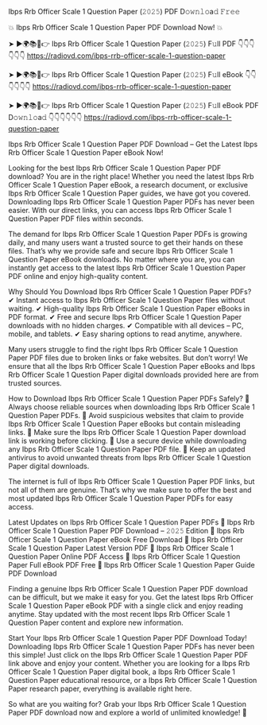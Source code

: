 Ibps Rrb Officer Scale 1 Question Paper (𝟸𝟶𝟸𝟻) PDF D𝚘𝚠𝚗𝚕𝚘a𝚍 𝙵𝚛𝚎𝚎

💥 Ibps Rrb Officer Scale 1 Question Paper PDF Download Now! 💥

➤ ►🌍📚📱👉 Ibps Rrb Officer Scale 1 Question Paper (𝟸𝟶𝟸𝟻) F𝚞ll PDF 👇👇👇👇👇👇
https://radiovd.com/ibps-rrb-officer-scale-1-question-paper

➤ ►🌍📚📱👉 Ibps Rrb Officer Scale 1 Question Paper (𝟸𝟶𝟸𝟻) F𝚞ll eBook 👇👇👇👇👇👇
https://radiovd.com/ibps-rrb-officer-scale-1-question-paper

➤ ►🌍📚📱👉 Ibps Rrb Officer Scale 1 Question Paper (𝟸𝟶𝟸𝟻) F𝚞ll eBook PDF D𝚘𝚠𝚗𝚕𝚘a𝚍 👇👇👇👇👇👇
https://radiovd.com/ibps-rrb-officer-scale-1-question-paper

Ibps Rrb Officer Scale 1 Question Paper PDF Download – Get the Latest Ibps Rrb Officer Scale 1 Question Paper eBook Now!

Looking for the best Ibps Rrb Officer Scale 1 Question Paper PDF download? You are in the right place! Whether you need the latest Ibps Rrb Officer Scale 1 Question Paper eBook, a research document, or exclusive Ibps Rrb Officer Scale 1 Question Paper guides, we have got you covered. Downloading Ibps Rrb Officer Scale 1 Question Paper PDFs has never been easier. With our direct links, you can access Ibps Rrb Officer Scale 1 Question Paper PDF files within seconds.

The demand for Ibps Rrb Officer Scale 1 Question Paper PDFs is growing daily, and many users want a trusted source to get their hands on these files. That’s why we provide safe and secure Ibps Rrb Officer Scale 1 Question Paper eBook downloads. No matter where you are, you can instantly get access to the latest Ibps Rrb Officer Scale 1 Question Paper PDF online and enjoy high-quality content.

Why Should You Download Ibps Rrb Officer Scale 1 Question Paper PDFs?
✔ Instant access to Ibps Rrb Officer Scale 1 Question Paper files without waiting.
✔ High-quality Ibps Rrb Officer Scale 1 Question Paper eBooks in PDF format.
✔ Free and secure Ibps Rrb Officer Scale 1 Question Paper downloads with no hidden charges.
✔ Compatible with all devices – PC, mobile, and tablets.
✔ Easy sharing options to read anytime, anywhere.

Many users struggle to find the right Ibps Rrb Officer Scale 1 Question Paper PDF files due to broken links or fake websites. But don’t worry! We ensure that all the Ibps Rrb Officer Scale 1 Question Paper eBooks and Ibps Rrb Officer Scale 1 Question Paper digital downloads provided here are from trusted sources.

How to Download Ibps Rrb Officer Scale 1 Question Paper PDFs Safely?
📌 Always choose reliable sources when downloading Ibps Rrb Officer Scale 1 Question Paper PDFs.
📌 Avoid suspicious websites that claim to provide Ibps Rrb Officer Scale 1 Question Paper eBooks but contain misleading links.
📌 Make sure the Ibps Rrb Officer Scale 1 Question Paper download link is working before clicking.
📌 Use a secure device while downloading any Ibps Rrb Officer Scale 1 Question Paper PDF file.
📌 Keep an updated antivirus to avoid unwanted threats from Ibps Rrb Officer Scale 1 Question Paper digital downloads.

The internet is full of Ibps Rrb Officer Scale 1 Question Paper PDF links, but not all of them are genuine. That’s why we make sure to offer the best and most updated Ibps Rrb Officer Scale 1 Question Paper PDFs for easy access.

Latest Updates on Ibps Rrb Officer Scale 1 Question Paper PDFs
🔹 Ibps Rrb Officer Scale 1 Question Paper PDF Download – 𝟸𝟶𝟸𝟻 Edition
🔹 Ibps Rrb Officer Scale 1 Question Paper eBook Free Download
🔹 Ibps Rrb Officer Scale 1 Question Paper Latest Version PDF
🔹 Ibps Rrb Officer Scale 1 Question Paper Online PDF Access
🔹 Ibps Rrb Officer Scale 1 Question Paper Full eBook PDF Free
🔹 Ibps Rrb Officer Scale 1 Question Paper Guide PDF Download

Finding a genuine Ibps Rrb Officer Scale 1 Question Paper PDF download can be difficult, but we make it easy for you. Get the latest Ibps Rrb Officer Scale 1 Question Paper eBook PDF with a single click and enjoy reading anytime. Stay updated with the most recent Ibps Rrb Officer Scale 1 Question Paper content and explore new information.

Start Your Ibps Rrb Officer Scale 1 Question Paper PDF Download Today!
Downloading Ibps Rrb Officer Scale 1 Question Paper PDFs has never been this simple! Just click on the Ibps Rrb Officer Scale 1 Question Paper PDF link above and enjoy your content. Whether you are looking for a Ibps Rrb Officer Scale 1 Question Paper digital book, a Ibps Rrb Officer Scale 1 Question Paper educational resource, or a Ibps Rrb Officer Scale 1 Question Paper research paper, everything is available right here.

So what are you waiting for? Grab your Ibps Rrb Officer Scale 1 Question Paper PDF download now and explore a world of unlimited knowledge! 🚀